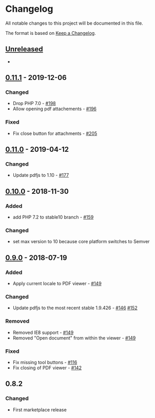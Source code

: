 # Changelog

All notable changes to this project will be documented in this file.

The format is based on [Keep a Changelog](http://keepachangelog.com/en/1.0.0/).

## [Unreleased]

- 

## [0.11.1] - 2019-12-06

### Changed

- Drop PHP 7.0 - [#198](https://github.com/owncloud/files_pdfviewer/issues/198)
- Allow opening pdf attachements - [#196](https://github.com/owncloud/files_pdfviewer/issues/196)

### Fixed

- Fix close button for attachments - [#205](https://github.com/owncloud/files_pdfviewer/issues/205)

## [0.11.0] - 2019-04-12

### Changed

- Update pdfjs to 1.10 - [#177](https://github.com/owncloud/files_pdfviewer/pull/177)

## [0.10.0] - 2018-11-30

### Added

- add PHP 7.2 to stable10 branch - [#159](https://github.com/owncloud/files_pdfviewer/issues/159)

### Changed

- set max version to 10 because core platform switches to Semver


## [0.9.0] - 2018-07-19

### Added
- Apply current locale to PDF viewer - [#149](https://github.com/owncloud/files_pdfviewer/pull/149)

### Changed
- Update pdfjs to the most recent stable 1.9.426 - [#146](https://github.com/owncloud/files_pdfviewer/issues/146) [#152](https://github.com/owncloud/files_pdfviewer/issues/152)

### Removed
- Removed IE8 support - [#149](https://github.com/owncloud/files_pdfviewer/pull/149)
- Removed "Open document" from within the viewer - [#149](https://github.com/owncloud/files_pdfviewer/pull/149)

### Fixed
- Fix missing tool buttons - [#116](https://github.com/owncloud/files_pdfviewer/issues/116)
- Fix closing of PDF viewer - [#142](https://github.com/owncloud/files_pdfviewer/issues/142)

## 0.8.2
### Changed
- First marketplace release

[Unreleased]: https://github.com/owncloud/files_pdfviewer/compare/v0.11.1..master
[0.11.1]: https://github.com/owncloud/files_pdfviewer/compare/v0.11.0..v0.11.1
[0.11.0]: https://github.com/owncloud/files_pdfviewer/compare/v0.10.0..v0.11.0
[0.10.0]: https://github.com/owncloud/files_pdfviewer/compare/v0.9.0..v0.10.0
[0.9.0]: https://github.com/owncloud/files_pdfviewer/compare/v0.8.2..v0.9.0

